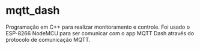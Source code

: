 # mqtt_dash
Programação em C++ para realizar monitoramento e controle. Foi usado o ESP-8266 NodeMCU para ser comunicar com o app MQTT Dash através do protocolo de comunicação MQTT.
